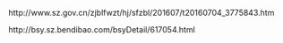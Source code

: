 <p>http://www.sz.gov.cn/zjblfwzt/hj/sfzbl/201607/t20160704_3775843.htm</p>
<p>http://bsy.sz.bendibao.com/bsyDetail/617054.html</p>